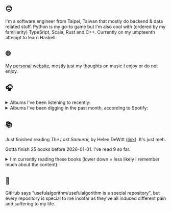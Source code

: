 ## 🙃

I'm a software engineer from Taipei, Taiwan that mostly do backend & data related stuff. Python is my go-to game but I'm also cool with (ordered by my familiarity) TypeSript, Scala, Rust and C++. Currently on my umpteenth attempt to learn Haskell.

## 🌐

[My personal website](https://usefulalgorithm.github.io/), mostly just my thoughts on music I enjoy or do not enjoy.

## 🎧

<details>
<summary>Albums I've been listening to recently:</summary>

- _Žaltys_, by Raphael Roginski
- _Honey for the Ants_, by Wojciech Rusin
- _From Where You Came_, by Kara-Lis Coverdale
- _Music From The Merch Desk (2016 - 2023)_, by Aphex Twin

</details>

<details>
<summary>Albums I've been digging in the past month, according to Spotify:</summary>

- _Följd_, by Civilistjävel!
- _Cult Subterranea_, by Celestaphone, Dealers of God
- _Rest Symbol_, by rest symbol
- _Dos Moons_, by Dos Monos
- _馬_, by betcover!!
- _Void Patrol_, by Void Patrol
- _Greyhound Days_, by Patrick Shiroishi, Piotr Kurek
- _Somoku Hodo_, by Hakushi Hasegawa
- _卵_, by betcover!!
- _OUTSTANDING UNDERSTANDING_, by R.A.P. Ferreira
- _Kingdom Come: Deliverance II (Original Soundtrack Essentials)_, by Jan Valta, Adam Sporka
- _Stochastic Drift_, by Barker
- _IOX_, by LA Timpa
- _Music From The Merch Desk (2016 - 2023)_, by Aphex Twin
- _Totality_, by Natural Information Society, Bitchin Bajas
- _Every Sound Has A Color In The Valley Of Night_, by Night Verses
- _Under Tangled Silence_, by DjRUM
- _Demilitarize_, by Nazar
- _From Where You Came_, by Kara-Lis Coverdale

</details>

## 📚

Just finished reading _The Last Samurai_, by Helen DeWitt ([link](https://hardcover.app/books/the-last-samurai)). It's just meh.

Gotta finish 25 books before 2026-01-01. I've read 9 so far.

<details>
<summary>I'm currently reading these books (lower down = less likely I remember much about the content):</summary>

- _The Absence of Myth: Writings on Surrealism_, by Georges Bataille, Michael   Richardson ([link](https://hardcover.app/books/the-absence-of-myth-writings-on-surrealism))
- _Genesis and Trace: Derrida Reading Husserl and Heidegger_, by Paola Marrati, Simon Sparks ([link](https://hardcover.app/books/genesis-and-trace))
- _Philosophical Chemistry: Genealogy of a Scientific Field_, by Manuel DeLanda ([link](https://hardcover.app/books/philosophical-chemistry))
- _Political Categories: Thinking Beyond Concepts_, by Michael Marder ([link](https://hardcover.app/books/political-categories))
- _Regeneration_, by Pat Barker ([link](https://hardcover.app/books/regeneration-1991))
- _K-punk_, by Mark Fisher ([link](https://hardcover.app/books/k-punk-2018))
- _A Biography of Ordinary Man: On Authorities and Minorities_, by François Laruelle, Jessie Hock, and friends ([link](https://hardcover.app/books/a-biography-of-ordinary-man))
- _A Short History of Decay_, by Emil M. Cioran, Richard Howard ([link](https://hardcover.app/books/a-short-history-of-decay))
- _Anti-Oedipus_, by Gilles Deleuze, Félix Guattari ([link](https://hardcover.app/books/anti-oedipus))
- _A Thousand Plateaus_, by Gilles Deleuze, Félix Guattari ([link](https://hardcover.app/books/a-thousand-plateaus))

</details>

## 💬

GitHub says "usefulalgorithm/usefulalgorithm is a special repository", but every repository is special to me insofar as they've all induced different pain and suffering to my life.